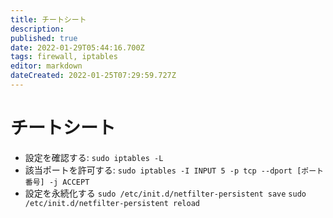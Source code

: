 ```yaml
---
title: チートシート
description: 
published: true
date: 2022-01-29T05:44:16.700Z
tags: firewall, iptables
editor: markdown
dateCreated: 2022-01-25T07:29:59.727Z
---
```


# チートシート
* 設定を確認する: `sudo iptables -L`
* 該当ポートを許可する: `sudo iptables -I INPUT 5 -p tcp --dport [ポート番号] -j ACCEPT`
* 設定を永続化する
  `sudo /etc/init.d/netfilter-persistent save`
  `sudo /etc/init.d/netfilter-persistent reload`